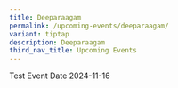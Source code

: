 ```yaml
---
title: Deeparaagam
permalink: /upcoming-events/deeparaagam/
variant: tiptap
description: Deeparaagam
third_nav_title: Upcoming Events
---
```

<p>Test Event Date 2024-11-16</p>